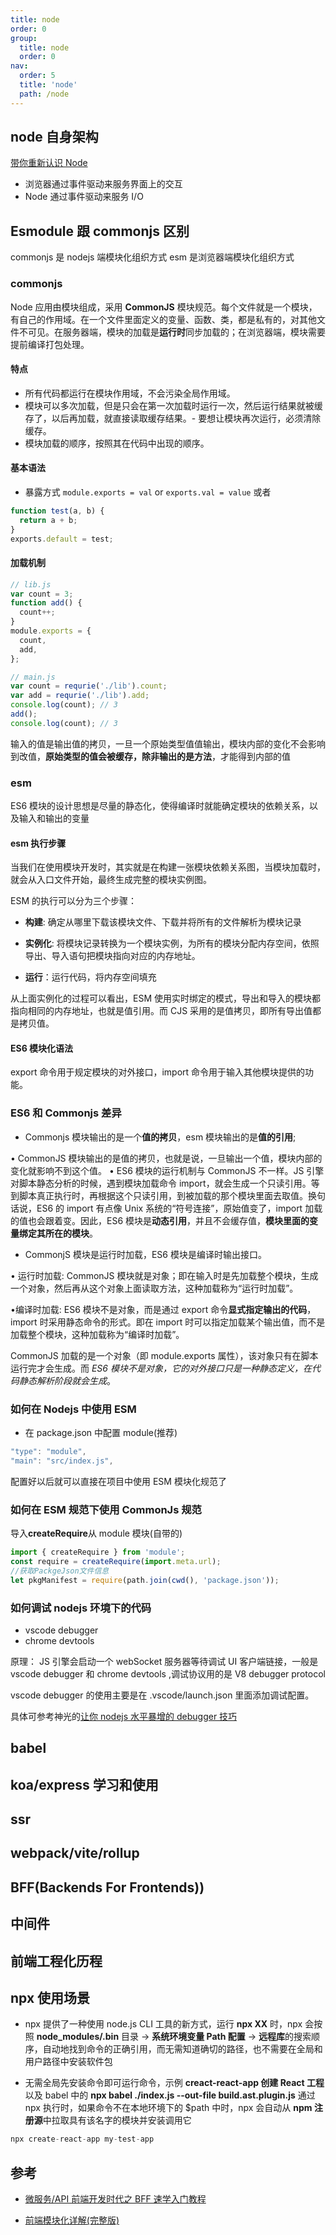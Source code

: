 ```yaml
---
title: node
order: 0
group:
  title: node
  order: 0
nav:
  order: 5
  title: 'node'
  path: /node
---
```


## node 自身架构

[带你重新认识 Node](https://cloud.tencent.com/developer/article/1915417)

- 浏览器通过事件驱动来服务界面上的交互
- Node 通过事件驱动来服务 I/O

## Esmodule 跟 commonjs 区别

commonjs 是 nodejs 端模块化组织方式 esm 是浏览器端模块化组织方式

### commonjs

Node 应用由模块组成，采用 **CommonJS** 模块规范。每个文件就是一个模块，有自己的作用域。在一个文件里面定义的变量、函数、类，都是私有的，对其他文件不可见。在服务器端，模块的加载是**运行时**同步加载的；在浏览器端，模块需要提前编译打包处理。

#### 特点

- 所有代码都运行在模块作用域，不会污染全局作用域。
- 模块可以多次加载，但是只会在第一次加载时运行一次，然后运行结果就被缓存了，以后再加载，就直接读取缓存结果。- 要想让模块再次运行，必须清除缓存。
- 模块加载的顺序，按照其在代码中出现的顺序。

#### 基本语法

- 暴露方式 `module.exports = val` or `exports.val = value` 或者

```js
function test(a, b) {
  return a + b;
}
exports.default = test;
```

#### 加载机制

```js
// lib.js
var count = 3;
function add() {
  count++;
}
module.exports = {
  count,
  add,
};
```

```js
// main.js
var count = requrie('./lib').count;
var add = requrie('./lib').add;
console.log(count); // 3
add();
console.log(count); // 3
```

输入的值是输出值的拷贝，一旦一个原始类型值值输出，模块内部的变化不会影响到改值，**原始类型的值会被缓存，除非输出的是方法**，才能得到内部的值

### esm

ES6 模块的设计思想是尽量的静态化，使得编译时就能确定模块的依赖关系，以及输入和输出的变量

#### esm 执行步骤

当我们在使用模块开发时，其实就是在构建一张模块依赖关系图，当模块加载时，就会从入口文件开始，最终生成完整的模块实例图。

ESM 的执行可以分为三个步骤：

- **构建**: 确定从哪里下载该模块文件、下载并将所有的文件解析为模块记录

- **实例化**: 将模块记录转换为一个模块实例，为所有的模块分配内存空间，依照导出、导入语句把模块指向对应的内存地址。

- **运行**：运行代码，将内存空间填充

从上面实例化的过程可以看出，ESM 使用实时绑定的模式，导出和导入的模块都指向相同的内存地址，也就是值引用。而 CJS 采用的是值拷贝，即所有导出值都是拷贝值。

#### ES6 模块化语法

export 命令用于规定模块的对外接口，import 命令用于输入其他模块提供的功能。

### ES6 和 Commonjs 差异

- Commonjs 模块输出的是一个**值的拷贝**，esm 模块输出的是**值的引用**;

• CommonJS 模块输出的是值的拷贝，也就是说，一旦输出一个值，模块内部的变化就影响不到这个值。 • ES6 模块的运行机制与 CommonJS 不一样。JS 引擎对脚本静态分析的时候，遇到模块加载命令 import，就会生成一个只读引用。等到脚本真正执行时，再根据这个只读引用，到被加载的那个模块里面去取值。换句话说，ES6 的 import 有点像 Unix 系统的“符号连接”，原始值变了，import 加载的值也会跟着变。因此，ES6 模块是**动态引用**，并且不会缓存值，**模块里面的变量绑定其所在的模块**。

- CommonjS 模块是运行时加载，ES6 模块是编译时输出接口。

• 运行时加载: CommonJS 模块就是对象；即在输入时是先加载整个模块，生成一个对象，然后再从这个对象上面读取方法，这种加载称为“运行时加载”。

•编译时加载: ES6 模块不是对象，而是通过 export 命令**显式指定输出的代码**，import 时采用静态命令的形式。即在 import 时可以指定加载某个输出值，而不是加载整个模块，这种加载称为“编译时加载”。

CommonJS 加载的是一个对象（即 module.exports 属性），该对象只有在脚本运行完才会生成。而 _ES6 模块不是对象，它的对外接口只是一种静态定义，在代码静态解析阶段就会生成_。

### 如何在 Nodejs 中使用 ESM

- 在 package.json 中配置 module(推荐)

```js
"type": "module",
"main": "src/index.js",
```

配置好以后就可以直接在项目中使用 ESM 模块化规范了

### 如何在 ESM 规范下使用 CommonJs 规范

导入**createRequire**从 module 模块(自带的)

```js
import { createRequire } from 'module';
const require = createRequire(import.meta.url);
//获取PackgeJson文件信息
let pkgManifest = require(path.join(cwd(), 'package.json'));
```

### 如何调试 nodejs 环境下的代码

- vscode debugger
- chrome devtools

原理： JS 引擎会启动一个 webSocket 服务器等待调试 UI 客户端链接，一般是 vscode debugger 和 chrome devtools ,调试协议用的是 V8 debugger protocol

vscode debugger 的使用主要是在 .vscode/launch.json 里面添加调试配置。

具体可参考神光的[让你 nodejs 水平暴增的 debugger 技巧](https://juejin.cn/post/6981820158046109703#heading-1)

## babel

## koa/express 学习和使用

## ssr

## webpack/vite/rollup

## BFF(Backends For Frontends))

## 中间件

## 前端工程化历程

## npx 使用场景

- npx 提供了一种使用 node.js CLI 工具的新方式，运行 **npx XX** 时，npx 会按照 **node_modules/.bin** 目录 -> **系统环境变量 Path 配置** -> **远程库**的搜索顺序，自动地找到命令的正确引用，而无需知道确切的路径，也不需要在全局和用户路径中安装软件包

- 无需全局先安装命令即可运行命令，示例 **creact-react-app 创建 React 工程** 以及 babel 中的 **npx babel ./index.js --out-file build.ast.plugin.js** 通过 npx 执行时，如果命令不在本地环境下的 $path 中时，npx 会自动从 **npm 注册源**中拉取具有该名字的模块并安装调用它

```js
npx create-react-app my-test-app
```

## 参考

- [微服务/API 前端开发时代之 BFF 速学入门教程](https://mp.weixin.qq.com/s/zP-sWo6IiRUjMsLeTtRA_w)

- [前端模块化详解(完整版)](https://juejin.cn/post/6844903744518389768#heading-39)
